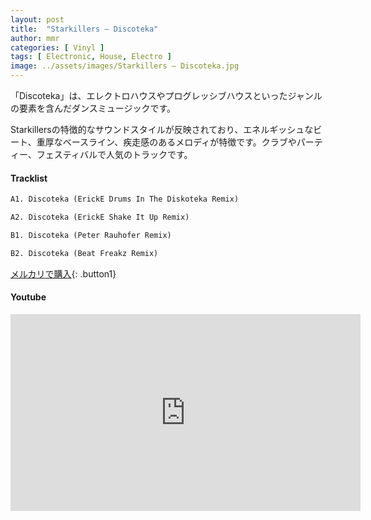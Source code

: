 ```yaml
---
layout: post
title:  "Starkillers – Discoteka"
author: mmr
categories: [ Vinyl ]
tags: [ Electronic, House, Electro ]
image: ../assets/images/Starkillers – Discoteka.jpg
---
```


「Discoteka」は、エレクトロハウスやプログレッシブハウスといったジャンルの要素を含んだダンスミュージックです。

Starkillersの特徴的なサウンドスタイルが反映されており、エネルギッシュなビート、重厚なベースライン、疾走感のあるメロディが特徴です。クラブやパーティー、フェスティバルで人気のトラックです。

#### Tracklist
```md
A1. Discoteka (ErickE Drums In The Diskoteka Remix)

A2. Discoteka (ErickE Shake It Up Remix)

B1. Discoteka (Peter Rauhofer Remix)

B2. Discoteka (Beat Freakz Remix)
```

[メルカリで購入](https://jp.mercari.com/item/m37053695161?afid=6142608987){: .button1}

#### Youtube
<iframe width="560" height="315" src="https://www.youtube.com/embed/q7cTxWvLAxQ?si=onBejyGKd7c3bpXQ" title="YouTube video player" frameborder="0" allow="accelerometer; autoplay; clipboard-write; encrypted-media; gyroscope; picture-in-picture; web-share" referrerpolicy="strict-origin-when-cross-origin" allowfullscreen></iframe>